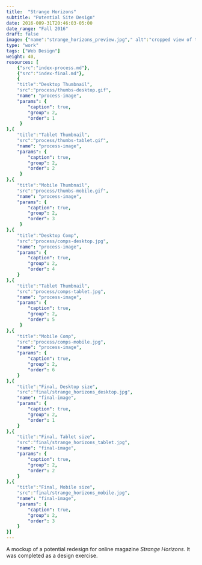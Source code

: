 ```yaml
---
title:  "Strange Horizons"
subtitle: "Potential Site Design"
date: 2016-009-31T20:46:03-05:00
date_range: "Fall 2016"
draft: false
image: {"name":"strange_horizons_preview.jpg"," alt":"cropped view of the strange horizons redesign"}
type: "work"
tags: ["Web Design"]
weight: 40,
resources: [
    {"src":"index-process.md"},
    {"src":"index-final.md"},
    {
    "title":"Desktop Thumbnail",
    "src":"process/thumbs-desktop.gif",
    "name": "process-image",
    "params": {
        "caption": true,
        "group": 2,
        "order": 1
     }
},{
    "title":"Tablet Thumbnail",
    "src":"process/thumbs-tablet.gif",
    "name": "process-image",
    "params": {
        "caption": true,
        "group": 2,
        "order": 2
     }
},{
    "title":"Mobile Thumbnail",
    "src":"process/thumbs-mobile.gif",
    "name": "process-image",
    "params": {
        "caption": true,
        "group": 2,
        "order": 3
     }
},{
    "title":"Desktop Comp",
    "src":"process/comps-desktop.jpg",
    "name": "process-image",
    "params": { 
        "caption": true,
        "group": 2,
        "order": 4
    }
},{
    "title":"Tablet Thumbnail",
    "src":"process/comps-tablet.jpg",
    "name": "process-image",
    "params": {
        "caption": true,
        "group": 2,
        "order": 5
     }
},{
    "title":"Mobile Comp",
    "src":"process/comps-mobile.jpg",
    "name": "process-image",
    "params": { 
        "caption": true,
        "group": 2,
        "order": 6
    }
},{
    "title":"Final, Desktop size",
    "src":"final/strange_horizons_desktop.jpg",
    "name": "final-image",
    "params": { 
        "caption": true,
        "group": 2,
        "order": 1
    }
},{
    "title":"Final, Tablet size",
    "src":"final/strange_horizons_tablet.jpg",
    "name": "final-image",
    "params": { 
        "caption": true,
        "group": 2,
        "order": 2
    }
},{
    "title":"Final, Mobile size",
    "src":"final/strange_horizons_mobile.jpg",
    "name": "final-image",
    "params": { 
        "caption": true,
        "group": 2,
        "order": 3
    }
}]
---
```

A mockup of  a potential redesign for online magazine *Strange Horizons*. It was completed as a design exercise.